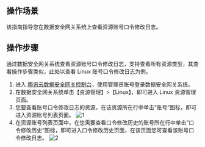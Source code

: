 ## 操作场景
该指南指导您在数据安全网关系统上查看资源账号口令修改日志。




## 操作步骤
通过数据安全网关系统查看资源账号口令修改日志，支持查看所有资源类型，其查看操作步骤类似，此处以查看 Linux 账号口令修改日志为例。


1. 进入 [腾讯云数据安全网关控制台](https://console.cloud.tencent.com/dasb)，使用管理员账号登录数据安全网关系统。
2. 在数据安全网关系统单击【资源管理】>【Linux】，即可进入 Linux 资源管理页面。
3. 您要查看账号口令修改日志的资源，在该资源所在行中单击“账号”图标，即可进入资源账号列表页面。
![1](https://main.qcloudimg.com/raw/b9cebf2ec293f0fd34894a3141036c09.png)
4. 在资源账号列表页面中，在您需要查看口令修改历史的账号所在行中单击”口令修改历史”图标，即可进入口令修改历史页面，在该页面您可查看该账号口令修改日志。
![2](https://main.qcloudimg.com/raw/1ac1619d3e2bb2255e3ae9e65b80065a.png)
